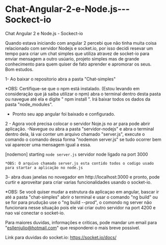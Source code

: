 # Chat-Angular-2-e-Node.js---Sockect-io
Chat Angular 2 e Node.js - Sockect-io


Quando estava iniciando com angular 2 percebi que não tinha muita coisa relacionado com servidor Nodejs e socket.io, por isso decidi resevar um tempo para criar um chat simples que utiliza atravez de socket-io para enviar mensagem a outro usúario, projeto simples mas de grande conhecimento para quem quiser de fato aprender e apromorar os seus.
Bom estudos.

1- Ao baixar o repositorio abra a pasta "Chat-simples" 
 
 *OBS: Certifique-se que o npm está instalado. (Estou levando em consideração que já saiba utilizar o npm) abra o terminal dentro desta pasta ou navegue até ela e digite " npm install ". Irá baixar todos os dados da pasta "node_modules".

- Pronto seu app angular foi baixado e configurado.

2 - Agora você precisa colocar o servidor Noje.js no ar para pode abrir aplicação.
  -Navegue ou abra a pasta "servidor-nodejs" e abra o terminal dentro dela,  lá vai conter um arquivo chamado "server.js",
  execute o comando o comando dessa forma "nodemon server.js" se tudo ocorrer bem vai aparecer uma mensagem igual a essa. 

  [nodemon] starting `node server.js`
  servidor node ligado na port 3000
	
	*OBS: O arquivo chamado server.js esta contido todos o codigo usado para startar a aplicação no node.js 
	
3- abra duas janelas no novegador em http://localhost:3000 e pronto, pode curtir e aproveitar para criar varias funcionalidades usando o socket-io.

*OBS: Se você quiser mudar a estrutura da aplicaçao em angular, bascar ir até a pasta "chat-simples" abrir o terminal e usar o comando "ng build" ou se for para prudução use o "ng build --prod", o comondo ng server não funcionara nesse situação pois ele vai criar outro servidor na port 4200 e nao vai conectar o socket-io.

Para maiores duvidas, informações e criticas, pode mandar um email para "esllenjulio@hotmail.com" que responderei o mais breve possivel.

Link para duvidas do socket.io: https://socket.io/docs/


  
